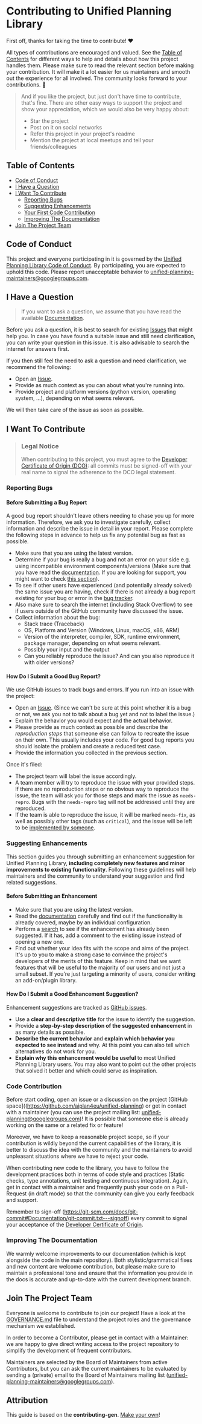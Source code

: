 <!-- omit in toc -->
# Contributing to Unified Planning Library

First off, thanks for taking the time to contribute! ❤️

All types of contributions are encouraged and valued. See the [Table of Contents](#table-of-contents) for different ways to help and details about how this project handles them. Please make sure to read the relevant section before making your contribution. It will make it a lot easier for us maintainers and smooth out the experience for all involved. The community looks forward to your contributions. 🎉

> And if you like the project, but just don't have time to contribute, that's fine. There are other easy ways to support the project and show your appreciation, which we would also be very happy about:
> - Star the project
> - Post on it on social networks
> - Refer this project in your project's readme
> - Mention the project at local meetups and tell your friends/colleagues

<!-- omit in toc -->
## Table of Contents

- [Code of Conduct](#code-of-conduct)
- [I Have a Question](#i-have-a-question)
- [I Want To Contribute](#i-want-to-contribute)
  - [Reporting Bugs](#reporting-bugs)
  - [Suggesting Enhancements](#suggesting-enhancements)
  - [Your First Code Contribution](#your-first-code-contribution)
  - [Improving The Documentation](#improving-the-documentation)
- [Join The Project Team](#join-the-project-team)


## Code of Conduct

This project and everyone participating in it is governed by the
[Unified Planning Library Code of Conduct](https://github.com/aiplan4eu/unified-planningblob/master/CODE_OF_CONDUCT.md).
By participating, you are expected to uphold this code. Please report unacceptable behavior
to <unified-planning-maintainers@googlegroups.com>.


## I Have a Question

> If you want to ask a question, we assume that you have read the available [Documentation](https://unified-planning.readthedocs.io/en/latest/).

Before you ask a question, it is best to search for existing [Issues](https://github.com/aiplan4eu/unified-planning/issues) that might help you. In case you have found a suitable issue and still need clarification, you can write your question in this issue. It is also advisable to search the internet for answers first.

If you then still feel the need to ask a question and need clarification, we recommend the following:

- Open an [Issue](https://github.com/aiplan4eu/unified-planning/issues/new).
- Provide as much context as you can about what you're running into.
- Provide project and platform versions (python version, operating system, ...), depending on what seems relevant.

We will then take care of the issue as soon as possible.

## I Want To Contribute

> ### Legal Notice <!-- omit in toc -->
> When contributing to this project, you must agree to the [Developer Certificate of Origin (DCO)](DCO.txt): all commits must be signed-off with your real name to signal the adherence to the DCO legal statement.

### Reporting Bugs

<!-- omit in toc -->
#### Before Submitting a Bug Report

A good bug report shouldn't leave others needing to chase you up for more information. Therefore, we ask you to investigate carefully, collect information and describe the issue in detail in your report. Please complete the following steps in advance to help us fix any potential bug as fast as possible.

- Make sure that you are using the latest version.
- Determine if your bug is really a bug and not an error on your side e.g. using incompatible environment components/versions (Make sure that you have read the [documentation](https://unified-planning.readthedocs.io/en/latest/). If you are looking for support, you might want to check [this section](#i-have-a-question)).
- To see if other users have experienced (and potentially already solved) the same issue you are having, check if there is not already a bug report existing for your bug or error in the [bug tracker](https://github.com/aiplan4eu/unified-planningissues?q=label%3Abug).
- Also make sure to search the internet (including Stack Overflow) to see if users outside of the GitHub community have discussed the issue.
- Collect information about the bug:
  - Stack trace (Traceback)
  - OS, Platform and Version (Windows, Linux, macOS, x86, ARM)
  - Version of the interpreter, compiler, SDK, runtime environment, package manager, depending on what seems relevant.
  - Possibly your input and the output
  - Can you reliably reproduce the issue? And can you also reproduce it with older versions?

<!-- omit in toc -->
#### How Do I Submit a Good Bug Report?

We use GitHub issues to track bugs and errors. If you run into an issue with the project:

- Open an [Issue](https://github.com/aiplan4eu/unified-planning/issues/new). (Since we can't be sure at this point whether it is a bug or not, we ask you not to talk about a bug yet and not to label the issue.)
- Explain the behavior you would expect and the actual behavior.
- Please provide as much context as possible and describe the *reproduction steps* that someone else can follow to recreate the issue on their own. This usually includes your code. For good bug reports you should isolate the problem and create a reduced test case.
- Provide the information you collected in the previous section.

Once it's filed:

- The project team will label the issue accordingly.
- A team member will try to reproduce the issue with your provided steps. If there are no reproduction steps or no obvious way to reproduce the issue, the team will ask you for those steps and mark the issue as `needs-repro`. Bugs with the `needs-repro` tag will not be addressed until they are reproduced.
- If the team is able to reproduce the issue, it will be marked `needs-fix`, as well as possibly other tags (such as `critical`), and the issue will be left to be [implemented by someone](#your-first-code-contribution).


### Suggesting Enhancements

This section guides you through submitting an enhancement suggestion for Unified Planning Library, **including completely new features and minor improvements to existing functionality**. Following these guidelines will help maintainers and the community to understand your suggestion and find related suggestions.

<!-- omit in toc -->
#### Before Submitting an Enhancement

- Make sure that you are using the latest version.
- Read the [documentation](https://unified-planning.readthedocs.io/en/latest/) carefully and find out if the functionality is already covered, maybe by an individual configuration.
- Perform a [search](https://github.com/aiplan4eu/unified-planning/issues) to see if the enhancement has already been suggested. If it has, add a comment to the existing issue instead of opening a new one.
- Find out whether your idea fits with the scope and aims of the project. It's up to you to make a strong case to convince the project's developers of the merits of this feature. Keep in mind that we want features that will be useful to the majority of our users and not just a small subset. If you're just targeting a minority of users, consider writing an add-on/plugin library.

<!-- omit in toc -->
#### How Do I Submit a Good Enhancement Suggestion?

Enhancement suggestions are tracked as [GitHub issues](https://github.com/aiplan4eu/unified-planning/issues).

- Use a **clear and descriptive title** for the issue to identify the suggestion.
- Provide a **step-by-step description of the suggested enhancement** in as many details as possible.
- **Describe the current behavior** and **explain which behavior you expected to see instead** and why. At this point you can also tell which alternatives do not work for you.
- **Explain why this enhancement would be useful** to most Unified Planning Library users. You may also want to point out the other projects that solved it better and which could serve as inspiration.


### Code Contribution

Before start coding, open an issue or a discussion on the project [GitHub space]((https://github.com/aiplan4eu/unified-planning) or get in contact with a maintainer (you can use the project mailing list: unified-planning@googlegroups.com)! It is possible that someone else is already working on the same or a related fix or feature!

Moreover, we have to keep a reasonable project scope, so if your contribution is wildly beyond the current capabilities of the library, it is better to discuss the idea with the community and the maintainers to avoid unpleasant situations where we have to reject your code.

When contributing new code to the library, you have to follow the development practices both in terms of code style and practices (Static checks, type annotations, unit testing and continuous integration). Again, get in contact with a maintainer and frequently push your code on a Pull-Request (in draft mode) so that the community can give you early feedback and support.

Remember to sign-off (https://git-scm.com/docs/git-commit#Documentation/git-commit.txt---signoff) every commit to signal your acceptance of the [Developer Certificate of Origin](/DCO.txt).


### Improving The Documentation

We warmly welcome improvements to our documentation (which is kept alongside the code in the main repository). Both stylistic/grammatical fixes and new content are welcome contribution, but please make sure to maintain a professional tone and ensure that the information you provide in the docs is accurate and up-to-date with the current development branch.


## Join The Project Team

Everyone is welcome to contribute to join our project! Have a look at the [GOVERNANCE.md](/GOVERNANCE.md) file to understand the project roles and the governance mechanism we established.

In order to become a Contributor, please get in contact with a Maintainer: we are happy to give direct writing access to the project repository to simplify the development of frequent contributors.

Maintainers are selected by the Board of Maintainers from active Contributors, but you can ask the current maintainers to be evaluated by sending a (private) email to the Board of Maintainers mailing list (unified-planning-maintainers@googlegroups.com).

<!-- omit in toc -->
## Attribution
This guide is based on the **contributing-gen**. [Make your own](https://github.com/bttger/contributing-gen)!
